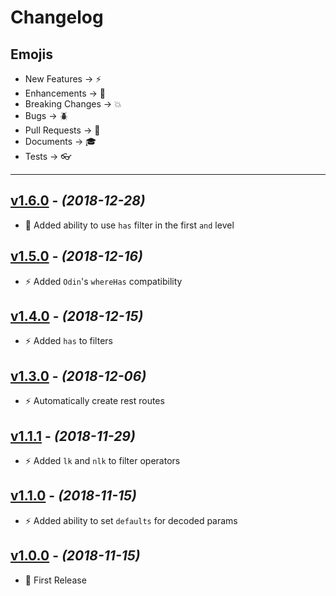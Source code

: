 # Changelog

## Emojis

- New Features -> :zap:
- Enhancements -> :star2:
- Breaking Changes -> :boom:
- Bugs -> :beetle:
- Pull Requests -> :book:
- Documents -> :mortar_board:
- Tests -> :eyeglasses:

---

## [v1.6.0](https://github.com/foxifyjs/foxify-restify-odin/releases/tag/v1.6.0) - *(2018-12-28)*

- :star2: Added ability to use `has` filter in the first `and` level

## [v1.5.0](https://github.com/foxifyjs/foxify-restify-odin/releases/tag/v1.5.0) - *(2018-12-16)*

- :zap: Added `Odin`'s `whereHas` compatibility

## [v1.4.0](https://github.com/foxifyjs/foxify-restify-odin/releases/tag/v1.4.0) - *(2018-12-15)*

- :zap: Added `has` to filters

## [v1.3.0](https://github.com/foxifyjs/foxify-restify-odin/releases/tag/v1.3.0) - *(2018-12-06)*

- :zap: Automatically create rest routes

## [v1.1.1](https://github.com/foxifyjs/foxify-restify-odin/releases/tag/v1.1.1) - *(2018-11-29)*

- :zap: Added `lk` and `nlk` to filter operators

## [v1.1.0](https://github.com/foxifyjs/foxify-restify-odin/releases/tag/v1.1.0) - *(2018-11-15)*

- :zap: Added ability to set `defaults` for decoded params

## [v1.0.0](https://github.com/foxifyjs/foxify-restify-odin/releases/tag/v1.0.0) - *(2018-11-15)*

- :tada: First Release
